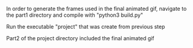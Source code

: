 In order to generate the frames used in the final animated gif, navigate to the part1 directory and compile with "python3 build.py"

Run the executable "project" that was create from previous step

Part2 of the project directory included the final animated gif
